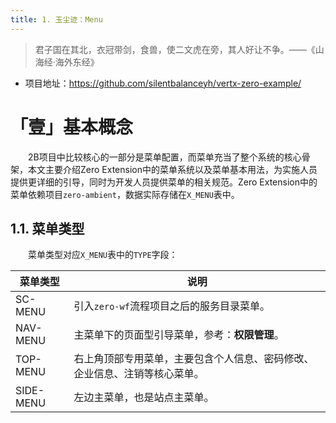 ```yaml
---
title: 1. 玉尘迹：Menu
---
```


> 君子国在其北，衣冠带剑，食兽，使二文虎在旁，其人好让不争。——《山海经·海外东经》

* 项目地址：<https://github.com/silentbalanceyh/vertx-zero-example/>

# 「壹」基本概念

&ensp;&ensp;&ensp;&ensp;2B项目中比较核心的一部分是菜单配置，而菜单充当了整个系统的核心骨架，本文主要介绍Zero Extension中的菜单系统以及菜单基本用法，为实施人员提供更详细的引导，同时为开发人员提供菜单的相关规范。Zero Extension中的菜单依赖项目`zero-ambient`，数据实际存储在`X_MENU`表中。

## 1.1. 菜单类型

&ensp;&ensp;&ensp;&ensp;菜单类型对应`X_MENU`表中的`TYPE`字段：

|菜单类型|说明|
|---|---|
|SC-MENU|引入`zero-wf`流程项目之后的服务目录菜单。|
|NAV-MENU|主菜单下的页面型引导菜单，参考：**权限管理**。|
|TOP-MENU|右上角顶部专用菜单，主要包含个人信息、密码修改、企业信息、注销等核心菜单。|
|SIDE-MENU|左边主菜单，也是站点主菜单。|

